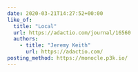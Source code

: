 ```yaml
---
date: 2020-03-21T14:27:52+00:00
like_of:
  title: "Local"
  url: https://adactio.com/journal/16560
  authors:
    - title: "Jeremy Keith"
      url: https://adactio.com/
posting_method: https://monocle.p3k.io/
---
```

